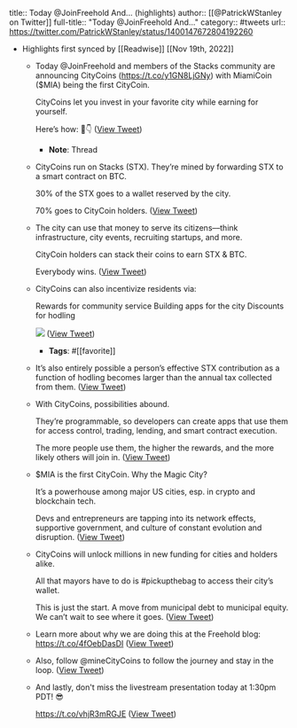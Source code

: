 title:: Today @JoinFreehold And... (highlights)
author:: [[@PatrickWStanley on Twitter]]
full-title:: "Today @JoinFreehold And..."
category:: #tweets
url:: https://twitter.com/PatrickWStanley/status/1400147672804192260

- Highlights first synced by [[Readwise]] [[Nov 19th, 2022]]
	- Today @JoinFreehold and members of the Stacks community are announcing CityCoins (https://t.co/y1GN8LjGNy) with MiamiCoin ($MIA) being the first CityCoin.
	  
	  CityCoins let you invest in your favorite city while earning for yourself.
	  
	  Here’s how: 🧵👇 ([View Tweet](https://twitter.com/PatrickWStanley/status/1400147245299687432))
		- **Note**: Thread
	- CityCoins run on Stacks (STX). They’re mined by forwarding STX to a smart contract on BTC.
	  
	  30% of the STX goes to a wallet reserved by the city.
	  
	  70% goes to CityCoin holders. ([View Tweet](https://twitter.com/PatrickWStanley/status/1400147246671273987))
	- The city can use that money to serve its citizens––think infrastructure, city events, recruiting startups, and more.
	  
	  CityCoin holders can stack their coins to earn STX & BTC. 
	  
	  Everybody wins. ([View Tweet](https://twitter.com/PatrickWStanley/status/1400147247849906178))
	- CityCoins can also incentivize residents via:
	  
	  Rewards for community service
	  Building apps for the city
	  Discounts for hodling 
	  
	  ![](https://pbs.twimg.com/media/E25Q6ZuVgAMe7AX.jpg) ([View Tweet](https://twitter.com/PatrickWStanley/status/1400147252379676676))
		- **Tags**: #[[favorite]]
	- It’s also entirely possible a person’s effective STX contribution as a function of hodling becomes larger than the annual tax collected from them. ([View Tweet](https://twitter.com/PatrickWStanley/status/1400147254443343874))
	- With CityCoins, possibilities abound. 
	  
	  They’re programmable, so developers can create apps that use them for access control, trading, lending, and smart contract execution. 
	  
	  The more people use them, the higher the rewards, and the more likely others will join in. ([View Tweet](https://twitter.com/PatrickWStanley/status/1400147255630336002))
	- $MIA is the first CityCoin. Why the Magic City?
	  
	  It’s a powerhouse among major US cities, esp. in crypto and blockchain tech.
	  
	  Devs and entrepreneurs are tapping into its network effects, supportive government, and culture of constant evolution and disruption. ([View Tweet](https://twitter.com/PatrickWStanley/status/1400147257404518401))
	- CityCoins will unlock millions in new funding for cities and holders alike.
	  
	  All that mayors have to do is #pickupthebag to access their city’s wallet.  
	  
	  This is just the start. A move from municipal debt to municipal equity. We can’t wait to see where it goes. ([View Tweet](https://twitter.com/PatrickWStanley/status/1400147259749068800))
	- Learn more about why we are doing this at the Freehold blog: https://t.co/4fOebDasDI ([View Tweet](https://twitter.com/PatrickWStanley/status/1400147260986454016))
	- Also, follow @mineCityCoins to follow the journey and stay in the loop. ([View Tweet](https://twitter.com/PatrickWStanley/status/1400147262223765507))
	- And lastly, don't miss the livestream presentation today at 1:30pm PDT! 😎
	  
	  https://t.co/vhjR3mRGJE ([View Tweet](https://twitter.com/PatrickWStanley/status/1400147672804192260))
